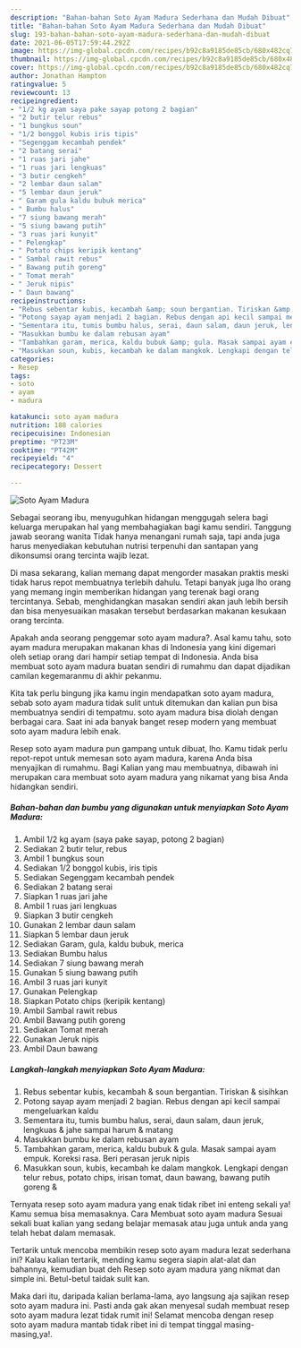 ```yaml
---
description: "Bahan-bahan Soto Ayam Madura Sederhana dan Mudah Dibuat"
title: "Bahan-bahan Soto Ayam Madura Sederhana dan Mudah Dibuat"
slug: 193-bahan-bahan-soto-ayam-madura-sederhana-dan-mudah-dibuat
date: 2021-06-05T17:59:44.292Z
image: https://img-global.cpcdn.com/recipes/b92c8a9185de85cb/680x482cq70/soto-ayam-madura-foto-resep-utama.jpg
thumbnail: https://img-global.cpcdn.com/recipes/b92c8a9185de85cb/680x482cq70/soto-ayam-madura-foto-resep-utama.jpg
cover: https://img-global.cpcdn.com/recipes/b92c8a9185de85cb/680x482cq70/soto-ayam-madura-foto-resep-utama.jpg
author: Jonathan Hampton
ratingvalue: 5
reviewcount: 13
recipeingredient:
- "1/2 kg ayam saya pake sayap potong 2 bagian"
- "2 butir telur rebus"
- "1 bungkus soun"
- "1/2 bonggol kubis iris tipis"
- "Segenggam kecambah pendek"
- "2 batang serai"
- "1 ruas jari jahe"
- "1 ruas jari lengkuas"
- "3 butir cengkeh"
- "2 lembar daun salam"
- "5 lembar daun jeruk"
- " Garam gula kaldu bubuk merica"
- " Bumbu halus"
- "7 siung bawang merah"
- "5 siung bawang putih"
- "3 ruas jari kunyit"
- " Pelengkap"
- " Potato chips keripik kentang"
- " Sambal rawit rebus"
- " Bawang putih goreng"
- " Tomat merah"
- " Jeruk nipis"
- " Daun bawang"
recipeinstructions:
- "Rebus sebentar kubis, kecambah &amp; soun bergantian. Tiriskan &amp; sisihkan"
- "Potong sayap ayam menjadi 2 bagian. Rebus dengan api kecil sampai mengeluarkan kaldu"
- "Sementara itu, tumis bumbu halus, serai, daun salam, daun jeruk, lengkuas &amp; jahe sampai harum &amp; matang"
- "Masukkan bumbu ke dalam rebusan ayam"
- "Tambahkan garam, merica, kaldu bubuk &amp; gula. Masak sampai ayam empuk. Koreksi rasa. Beri perasan jeruk nipis"
- "Masukkan soun, kubis, kecambah ke dalam mangkok. Lengkapi dengan telur rebus, potato chips, irisan tomat, daun bawang, bawang putih goreng &amp;"
categories:
- Resep
tags:
- soto
- ayam
- madura

katakunci: soto ayam madura 
nutrition: 188 calories
recipecuisine: Indonesian
preptime: "PT23M"
cooktime: "PT42M"
recipeyield: "4"
recipecategory: Dessert

---
```



![Soto Ayam Madura](https://img-global.cpcdn.com/recipes/b92c8a9185de85cb/680x482cq70/soto-ayam-madura-foto-resep-utama.jpg)

Sebagai seorang ibu, menyuguhkan hidangan menggugah selera bagi keluarga merupakan hal yang membahagiakan bagi kamu sendiri. Tanggung jawab seorang  wanita Tidak hanya menangani rumah saja, tapi anda juga harus menyediakan kebutuhan nutrisi terpenuhi dan santapan yang dikonsumsi orang tercinta wajib lezat.

Di masa  sekarang, kalian memang dapat mengorder masakan praktis meski tidak harus repot membuatnya terlebih dahulu. Tetapi banyak juga lho orang yang memang ingin memberikan hidangan yang terenak bagi orang tercintanya. Sebab, menghidangkan masakan sendiri akan jauh lebih bersih dan bisa menyesuaikan masakan tersebut berdasarkan makanan kesukaan orang tercinta. 



Apakah anda seorang penggemar soto ayam madura?. Asal kamu tahu, soto ayam madura merupakan makanan khas di Indonesia yang kini digemari oleh setiap orang dari hampir setiap tempat di Indonesia. Anda bisa membuat soto ayam madura buatan sendiri di rumahmu dan dapat dijadikan camilan kegemaranmu di akhir pekanmu.

Kita tak perlu bingung jika kamu ingin mendapatkan soto ayam madura, sebab soto ayam madura tidak sulit untuk ditemukan dan kalian pun bisa membuatnya sendiri di tempatmu. soto ayam madura bisa diolah dengan berbagai cara. Saat ini ada banyak banget resep modern yang membuat soto ayam madura lebih enak.

Resep soto ayam madura pun gampang untuk dibuat, lho. Kamu tidak perlu repot-repot untuk memesan soto ayam madura, karena Anda bisa menyajikan di rumahmu. Bagi Kalian yang mau membuatnya, dibawah ini merupakan cara membuat soto ayam madura yang nikamat yang bisa Anda hidangkan sendiri.

<!--inarticleads1-->

##### Bahan-bahan dan bumbu yang digunakan untuk menyiapkan Soto Ayam Madura:

1. Ambil 1/2 kg ayam (saya pake sayap, potong 2 bagian)
1. Sediakan 2 butir telur, rebus
1. Ambil 1 bungkus soun
1. Sediakan 1/2 bonggol kubis, iris tipis
1. Sediakan Segenggam kecambah pendek
1. Sediakan 2 batang serai
1. Siapkan 1 ruas jari jahe
1. Ambil 1 ruas jari lengkuas
1. Siapkan 3 butir cengkeh
1. Gunakan 2 lembar daun salam
1. Siapkan 5 lembar daun jeruk
1. Sediakan  Garam, gula, kaldu bubuk, merica
1. Sediakan  Bumbu halus
1. Sediakan 7 siung bawang merah
1. Gunakan 5 siung bawang putih
1. Ambil 3 ruas jari kunyit
1. Gunakan  Pelengkap
1. Siapkan  Potato chips (keripik kentang)
1. Ambil  Sambal rawit rebus
1. Ambil  Bawang putih goreng
1. Sediakan  Tomat merah
1. Gunakan  Jeruk nipis
1. Ambil  Daun bawang




<!--inarticleads2-->

##### Langkah-langkah menyiapkan Soto Ayam Madura:

1. Rebus sebentar kubis, kecambah &amp; soun bergantian. Tiriskan &amp; sisihkan
1. Potong sayap ayam menjadi 2 bagian. Rebus dengan api kecil sampai mengeluarkan kaldu
1. Sementara itu, tumis bumbu halus, serai, daun salam, daun jeruk, lengkuas &amp; jahe sampai harum &amp; matang
1. Masukkan bumbu ke dalam rebusan ayam
1. Tambahkan garam, merica, kaldu bubuk &amp; gula. Masak sampai ayam empuk. Koreksi rasa. Beri perasan jeruk nipis
1. Masukkan soun, kubis, kecambah ke dalam mangkok. Lengkapi dengan telur rebus, potato chips, irisan tomat, daun bawang, bawang putih goreng &amp;




Ternyata resep soto ayam madura yang enak tidak ribet ini enteng sekali ya! Kamu semua bisa memasaknya. Cara Membuat soto ayam madura Sesuai sekali buat kalian yang sedang belajar memasak atau juga untuk anda yang telah hebat dalam memasak.

Tertarik untuk mencoba membikin resep soto ayam madura lezat sederhana ini? Kalau kalian tertarik, mending kamu segera siapin alat-alat dan bahannya, kemudian buat deh Resep soto ayam madura yang nikmat dan simple ini. Betul-betul taidak sulit kan. 

Maka dari itu, daripada kalian berlama-lama, ayo langsung aja sajikan resep soto ayam madura ini. Pasti anda gak akan menyesal sudah membuat resep soto ayam madura lezat tidak rumit ini! Selamat mencoba dengan resep soto ayam madura mantab tidak ribet ini di tempat tinggal masing-masing,ya!.

